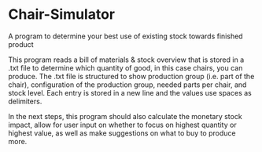 # Chair-Simulator
A program to determine your best use of existing stock towards finished product

This program reads a bill of materials & stock overview that is stored in a .txt file to determine which quantity of good, in this case chairs, you can produce.
The .txt file is structured to show production group (i.e. part of the chair), configuration of the production group, needed parts per chair, and stock level.
Each entry is stored in a new line and the values use spaces as delimiters.

In the next steps, this program should also calculate the monetary stock impact, allow for user input on whether to focus on highest quantity or highest value, as well as make suggestions on what to buy to produce more.
